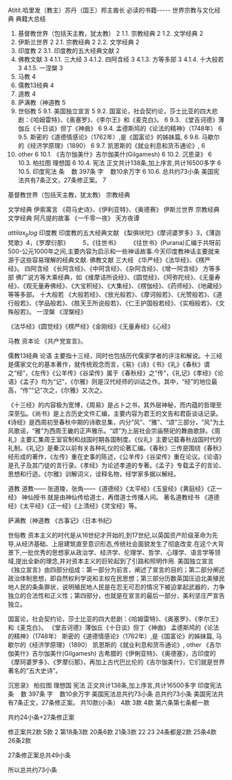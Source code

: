 Atitit.哈里发（教主）苏丹（国王）邦主酋长 必读的书籍----- 世界宗教与文化经典 典籍大总结


1. 基督教世界（包括天主教，犹太教）	2
1.1. 宗教经典	2
1.2. 文学经典	2
2. 伊斯兰世界	2
2.1. 宗教经典	2
2.2. 文学经典	2
3. 印度教	2
3.1. 印度教的五大经典文献	2
4. 佛教文献	3
4.1.1. 三大经	3
4.1.2. 四阿含经	3
4.1.3. 方等多部	3
4.1.4. 十大般若	3
4.1.5. 一涅槃	3
5. 马教	4
6. 儒教13经典	4
7. 道教	4
8. 萨满教（神道教	5
9. 世俗教	5
9.1. 美国独立宣言	5
9.2. 国富论，社会契约论，莎士比亚的四大悲剧：《哈姆雷特》、《奥塞罗》、《李尔王》和《麦克白》。	6
9.3. 《堂吉诃德》薄伽丘《十日谈》但丁《神曲》	6
9.4. 孟德斯鸠的《论法的精神》（1748年）	6
9.5. 斯密的《道德情感论》（1762年）,是《国富论》的姊妹篇,	6
9.6. 马歇尔的《经济学原理》（1890）	6
9.7. 凯恩斯的《就业利息和货币通论》,	6
10. other	6
10.1. 《吉尔伽美什》吉尔伽美什(Gilgamesh)	6
10.2. 沉思录》	6
10.3. 柏拉图 理想国	6
10.4. 宪法 正文共计138条,加上序言,共计16500多字	6
10.5. 印度宪法 条    数 397条  字    数10余万字	6
10.6. 总共约73小条 美国宪法共有7条正文，27条修正案。	7

 

基督教世界（包括天主教，犹太教）
宗教经典

文学经典
伊索寓言
《荷马史诗》、《伊利亚特》、《奥德赛》
伊斯兰世界
宗教经典
文学经典
阿凡提的故事 
《一千零一夜》 天方夜谭

$attilax_blog$
印度教
印度教的五大经典文献
《梨俱吠陀》《摩诃婆罗多》3，《薄迦梵歌》4，《罗摩衍那》
　　5，《往世书》
　　《往世书》(Purana)汇编于共呀前500-公元1000年之间,主要内容为启示和一些神话故事.今天印度教神话主要就来源于这些容易理解的经典文献.
佛教文献
三大经
《华严经》《法华经》、《楞严经》。
四阿含经
《长阿含经》、《中阿含经》、《杂阿含经》、《增一阿含经》
方等多部
佛广说方等大乘经典，如《维摩诘所说经》、《圆觉经》、《阿弥陀经》、《无量寿经》、《观无量寿佛经》、《大宝积经》、《大集经》、《楞伽经》、《药师经》、《地藏经》等等多部。
十大般若
《大般若经》、《放光般若》、《摩诃般若》、《光赞般若》、《道行般若》、《学品般若》、《胜天王所说般若》、《仁王护国般若经》、《实相般若》、《文殊般若》。
一涅槃
《涅槃经》

《法华经》《圆觉经》《楞严经》《金刚经》《无量寿经》《心经》


马教
资本论 《共产党宣言》。

儒教13经典
论语
主要指十三经，同时也包括历代儒家学者的评注和解说。十三经是儒家文化的基本著作，就传统观念而言，《易》《诗》《书》《礼》《春秋》谓之“经”，《左传》《公羊传》《谷梁传》属于《春秋经》之“传”，《礼记》《孝经》《论语》《孟子》均为“记”，《尔雅》则是汉代经师的训诂之作。其中，“经”的地位最高，“传”“记”次之，《尔雅》又次之。

《十三经》的内容极为宽博，《周易》是占卜之书，其外层神秘，而内蕴的哲理至深至弘。《尚书》是上古历史文件汇编，主要内容为君王的文告和君臣谈话记录。《诗经》是西周初至春秋中期的诗歌总集，内分“风”、“雅”、“颂”三部分，“风”为土风歌谣，“雅”为西周王畿的正声雅乐。“颂”为上层社会宗庙祭祀的舞曲歌辞。《周礼》主要汇集周王室官制和战国时期各国制度。《仪礼》主要记载春秋战国时代的礼制。《礼记》是秦汉以前有关各种礼仪的论著汇编。《春秋》三传是围绕《春秋》经形成的著作，《左传》重在史事的陈述，《公羊传》《谷梁传》重在论议。《论语》是孔子及其门徒的言行录。《孝经》为论述孝道的专著。《孟子》专载孟子的言论、思想和行迹。《尔雅》训解词义，诠释名物，经学家多据以解经。

道教
道教—— 张道陵，张角——《道德经》《太平经》《玉皇经》《黄庭经》《正一经》
神仙授书
就是由神仙传给道士，再借道士传播人间。
著名道教经书
《道德经》《太平经》《正一经》《上清经》《灵宝经》等。

萨满教（神道教
《古事记》〈日本书纪》


世俗教
资本主义的时代是从16世纪才开始的,到17世纪,以英国资产阶级革命为先导,从经济基础、上层建筑直至意识形态,传统社会面貌发生了彻底改变.在这个大背景下,一批优秀的思想家从政治学、经济学、伦理学、哲学、心理学、语言学等领域,提出全新的理念,并对资本主义的巨轮起到了引路和照明作用.
美国独立宣言
《独立宣言》由四部分组成：第一部分为前言，阐述了宣言的目的；第二部分阐述政治体制思想，即自然权利学说和主权在民思想；第三部分历数英国压迫北美殖民地人民的条条罪状，说明殖民地人民是在忍无可忍的情况下被迫拿起武器的，力争独立的合法性和正义性；第四部分，也就是在宣言的最后一部分，美利坚庄严宣告独立。

国富论，社会契约论，莎士比亚的四大悲剧：《哈姆雷特》、《奥塞罗》、《李尔王》和《麦克白》。
《堂吉诃德》薄伽丘《十日谈》但丁《神曲》
孟德斯鸠的《论法的精神》（1748年）
斯密的《道德情感论》（1762年）,是《国富论》的姊妹篇,
马歇尔的《经济学原理》（1890）
凯恩斯的《就业利息和货币通论》,
other
《吉尔伽美什》吉尔伽美什(Gilgamesh)
古希腊的《伊俐亚特》、《奥德塞》，古印度的《摩珂婆罗多》、《罗摩衍那》，再加上古代巴比伦的《吉尔伽美什》，它们就是世界著名的“五大史诗”。

沉思录》
柏拉图 理想国
宪法 正文共计138条,加上序言,共计16500多字
印度宪法 条    数 397条  字    数10余万字
美国宪法总共约73小条
 总共约73小条 美国宪法共有7条正文，27条修正案。
共10款(小条）
4款
3款
4款
第六条第七条都一款

共约24小条+27条修正案

修正案共2款
5款
2
第18条3款
20条6款
21条3款
22 23 24条都是2款
25条4款
26条2款

 27条修正案总共49小条

所以总共约73小条


